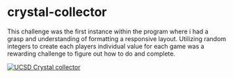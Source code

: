 # crystal-collector

This challenge was the first instance within the program where i had a grasp and understanding of formatting a responsive layout. Utilizing random integers to create each players individual value for each game was a rewarding challenge to figure out how to do and complete.  

<a href="https://rogueathletic.github.io/crystal-collector/">
  <img src="https://i.imgur.com/5VNowjN.png" alt="UCSD Crystal collector ">
</a>
